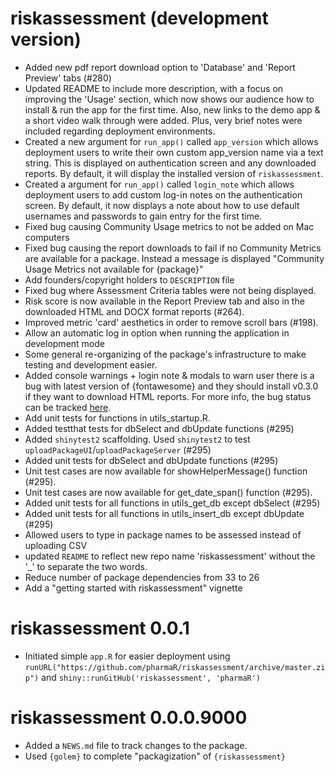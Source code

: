 # riskassessment (development version)

* Added new pdf report download option to 'Database' and 'Report Preview' tabs (#280) 
* Updated README to include more description, with a focus on improving the 'Usage' section, which now shows our audience how to install & run the app for the first time. Also, new links to the demo app & a short video walk through were added. Plus, very brief notes were included regarding deployment environments.
* Created a new argument for `run_app()` called `app_version` which allows deployment users to write their own custom app_version name via a text string. This is displayed on authentication screen and any downloaded reports. By default, it will display the installed version of `riskassessment`.
* Created a argument for `run_app()` called `login_note` which allows deployment users to add custom log-in notes on the authentication screen. By default, it now displays a note about how to use default usernames and passwords to gain entry for the first time.
* Fixed bug causing Community Usage metrics to not be added on Mac computers
* Fixed bug causing the report downloads to fail if no Community Metrics are available for a package. Instead a message is displayed "Community Usage Metrics not available for {package}"
* Add founders/copyright holders to `DESCRIPTION` file
* Fixed bug where Assessment Criteria tables were not being displayed.
* Risk score is now available in the Report Preview tab and also in the downloaded HTML and DOCX format reports (#264).
* Improved metric 'card' aesthetics in order to remove scroll bars (#198).
* Allow an automatic log in option when running the application in development mode
* Some general re-organizing of the package's infrastructure to make testing and development easier.
* Added console warnings + login note & modals to warn user there is a bug with latest version of {fontawesome} and they should install v0.3.0 if they want to download HTML reports. For more info, the bug status can be tracked [here](https://github.com/rstudio/fontawesome/issues/99).
* Add unit tests for functions in utils_startup.R.
* Added testthat tests for dbSelect and dbUpdate functions (#295)
* Added `shinytest2` scaffolding. Used `shinytest2` to test `uploadPackageUI`/`uploadPackageServer` (#295)
* Added unit tests for dbSelect and dbUpdate functions (#295)
* Unit test cases are now available for showHelperMessage() function (#295).
* Unit test cases are now available for get_date_span() function (#295).
* Added unit tests for all functions in utils_get_db except dbSelect (#295)
* Added unit tests for all functions in utils_insert_db except dbUpdate (#295)
* Allowed users to type in package names to be assessed instead of uploading CSV
* updated `README` to reflect new repo name 'riskassessment' without the '_' to separate the two words.
* Reduce number of package dependencies from 33 to 26
* Add a "getting started with riskassessment" vignette

# riskassessment 0.0.1
* Initiated simple `app.R` for easier deployment using `runURL("https://github.com/pharmaR/riskassessment/archive/master.zip")` and `shiny::runGitHub('riskassessment', 'pharmaR')`


# riskassessment 0.0.0.9000

* Added a `NEWS.md` file to track changes to the package.
* Used `{golem}` to complete "packagization" of `{riskassessment}`
